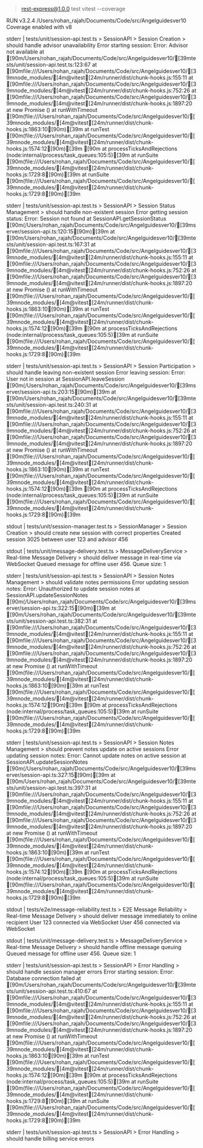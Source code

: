 
> rest-express@1.0.0 test
> vitest --coverage


 RUN  v3.2.4 /Users/rohan_rajah/Documents/Code/src/Angelguidesver10
      Coverage enabled with v8

stderr | tests/unit/session-api.test.ts > SessionAPI > Session Creation > should handle advisor unavailability
Error starting session: Error: Advisor not available
    at [90m/Users/rohan_rajah/Documents/Code/src/Angelguidesver10/[39mtests/unit/session-api.test.ts:123:67
    at [90mfile:///Users/rohan_rajah/Documents/Code/src/Angelguidesver10/[39mnode_modules/[4m@vitest[24m/runner/dist/chunk-hooks.js:155:11
    at [90mfile:///Users/rohan_rajah/Documents/Code/src/Angelguidesver10/[39mnode_modules/[4m@vitest[24m/runner/dist/chunk-hooks.js:752:26
    at [90mfile:///Users/rohan_rajah/Documents/Code/src/Angelguidesver10/[39mnode_modules/[4m@vitest[24m/runner/dist/chunk-hooks.js:1897:20
    at new Promise (<anonymous>)
    at runWithTimeout [90m(file:///Users/rohan_rajah/Documents/Code/src/Angelguidesver10/[39mnode_modules/[4m@vitest[24m/runner/dist/chunk-hooks.js:1863:10[90m)[39m
    at runTest [90m(file:///Users/rohan_rajah/Documents/Code/src/Angelguidesver10/[39mnode_modules/[4m@vitest[24m/runner/dist/chunk-hooks.js:1574:12[90m)[39m
[90m    at processTicksAndRejections (node:internal/process/task_queues:105:5)[39m
    at runSuite [90m(file:///Users/rohan_rajah/Documents/Code/src/Angelguidesver10/[39mnode_modules/[4m@vitest[24m/runner/dist/chunk-hooks.js:1729:8[90m)[39m
    at runSuite [90m(file:///Users/rohan_rajah/Documents/Code/src/Angelguidesver10/[39mnode_modules/[4m@vitest[24m/runner/dist/chunk-hooks.js:1729:8[90m)[39m

stderr | tests/unit/session-api.test.ts > SessionAPI > Session Status Management > should handle non-existent session
Error getting session status: Error: Session not found
    at SessionAPI.getSessionStatus [90m(/Users/rohan_rajah/Documents/Code/src/Angelguidesver10/[39mserver/session-api.ts:120:15[90m)[39m
    at [90m/Users/rohan_rajah/Documents/Code/src/Angelguidesver10/[39mtests/unit/session-api.test.ts:167:31
    at [90mfile:///Users/rohan_rajah/Documents/Code/src/Angelguidesver10/[39mnode_modules/[4m@vitest[24m/runner/dist/chunk-hooks.js:155:11
    at [90mfile:///Users/rohan_rajah/Documents/Code/src/Angelguidesver10/[39mnode_modules/[4m@vitest[24m/runner/dist/chunk-hooks.js:752:26
    at [90mfile:///Users/rohan_rajah/Documents/Code/src/Angelguidesver10/[39mnode_modules/[4m@vitest[24m/runner/dist/chunk-hooks.js:1897:20
    at new Promise (<anonymous>)
    at runWithTimeout [90m(file:///Users/rohan_rajah/Documents/Code/src/Angelguidesver10/[39mnode_modules/[4m@vitest[24m/runner/dist/chunk-hooks.js:1863:10[90m)[39m
    at runTest [90m(file:///Users/rohan_rajah/Documents/Code/src/Angelguidesver10/[39mnode_modules/[4m@vitest[24m/runner/dist/chunk-hooks.js:1574:12[90m)[39m
[90m    at processTicksAndRejections (node:internal/process/task_queues:105:5)[39m
    at runSuite [90m(file:///Users/rohan_rajah/Documents/Code/src/Angelguidesver10/[39mnode_modules/[4m@vitest[24m/runner/dist/chunk-hooks.js:1729:8[90m)[39m

stderr | tests/unit/session-api.test.ts > SessionAPI > Session Participation > should handle leaving non-existent session
Error leaving session: Error: User not in session
    at SessionAPI.leaveSession [90m(/Users/rohan_rajah/Documents/Code/src/Angelguidesver10/[39mserver/session-api.ts:203:15[90m)[39m
    at [90m/Users/rohan_rajah/Documents/Code/src/Angelguidesver10/[39mtests/unit/session-api.test.ts:240:31
    at [90mfile:///Users/rohan_rajah/Documents/Code/src/Angelguidesver10/[39mnode_modules/[4m@vitest[24m/runner/dist/chunk-hooks.js:155:11
    at [90mfile:///Users/rohan_rajah/Documents/Code/src/Angelguidesver10/[39mnode_modules/[4m@vitest[24m/runner/dist/chunk-hooks.js:752:26
    at [90mfile:///Users/rohan_rajah/Documents/Code/src/Angelguidesver10/[39mnode_modules/[4m@vitest[24m/runner/dist/chunk-hooks.js:1897:20
    at new Promise (<anonymous>)
    at runWithTimeout [90m(file:///Users/rohan_rajah/Documents/Code/src/Angelguidesver10/[39mnode_modules/[4m@vitest[24m/runner/dist/chunk-hooks.js:1863:10[90m)[39m
    at runTest [90m(file:///Users/rohan_rajah/Documents/Code/src/Angelguidesver10/[39mnode_modules/[4m@vitest[24m/runner/dist/chunk-hooks.js:1574:12[90m)[39m
[90m    at processTicksAndRejections (node:internal/process/task_queues:105:5)[39m
    at runSuite [90m(file:///Users/rohan_rajah/Documents/Code/src/Angelguidesver10/[39mnode_modules/[4m@vitest[24m/runner/dist/chunk-hooks.js:1729:8[90m)[39m

stdout | tests/unit/session-manager.test.ts > SessionManager > Session Creation > should create new session with correct properties
Created session 3025 between user 123 and advisor 456

stdout | tests/unit/message-delivery.test.ts > MessageDeliveryService > Real-time Message Delivery > should deliver message in real-time via WebSocket
Queued message for offline user 456. Queue size: 1

stderr | tests/unit/session-api.test.ts > SessionAPI > Session Notes Management > should validate notes permissions
Error updating session notes: Error: Unauthorized to update session notes
    at SessionAPI.updateSessionNotes [90m(/Users/rohan_rajah/Documents/Code/src/Angelguidesver10/[39mserver/session-api.ts:322:15[90m)[39m
    at [90m/Users/rohan_rajah/Documents/Code/src/Angelguidesver10/[39mtests/unit/session-api.test.ts:382:31
    at [90mfile:///Users/rohan_rajah/Documents/Code/src/Angelguidesver10/[39mnode_modules/[4m@vitest[24m/runner/dist/chunk-hooks.js:155:11
    at [90mfile:///Users/rohan_rajah/Documents/Code/src/Angelguidesver10/[39mnode_modules/[4m@vitest[24m/runner/dist/chunk-hooks.js:752:26
    at [90mfile:///Users/rohan_rajah/Documents/Code/src/Angelguidesver10/[39mnode_modules/[4m@vitest[24m/runner/dist/chunk-hooks.js:1897:20
    at new Promise (<anonymous>)
    at runWithTimeout [90m(file:///Users/rohan_rajah/Documents/Code/src/Angelguidesver10/[39mnode_modules/[4m@vitest[24m/runner/dist/chunk-hooks.js:1863:10[90m)[39m
    at runTest [90m(file:///Users/rohan_rajah/Documents/Code/src/Angelguidesver10/[39mnode_modules/[4m@vitest[24m/runner/dist/chunk-hooks.js:1574:12[90m)[39m
[90m    at processTicksAndRejections (node:internal/process/task_queues:105:5)[39m
    at runSuite [90m(file:///Users/rohan_rajah/Documents/Code/src/Angelguidesver10/[39mnode_modules/[4m@vitest[24m/runner/dist/chunk-hooks.js:1729:8[90m)[39m

stderr | tests/unit/session-api.test.ts > SessionAPI > Session Notes Management > should prevent notes update on active sessions
Error updating session notes: Error: Cannot update notes on active session
    at SessionAPI.updateSessionNotes [90m(/Users/rohan_rajah/Documents/Code/src/Angelguidesver10/[39mserver/session-api.ts:327:15[90m)[39m
    at [90m/Users/rohan_rajah/Documents/Code/src/Angelguidesver10/[39mtests/unit/session-api.test.ts:397:31
    at [90mfile:///Users/rohan_rajah/Documents/Code/src/Angelguidesver10/[39mnode_modules/[4m@vitest[24m/runner/dist/chunk-hooks.js:155:11
    at [90mfile:///Users/rohan_rajah/Documents/Code/src/Angelguidesver10/[39mnode_modules/[4m@vitest[24m/runner/dist/chunk-hooks.js:752:26
    at [90mfile:///Users/rohan_rajah/Documents/Code/src/Angelguidesver10/[39mnode_modules/[4m@vitest[24m/runner/dist/chunk-hooks.js:1897:20
    at new Promise (<anonymous>)
    at runWithTimeout [90m(file:///Users/rohan_rajah/Documents/Code/src/Angelguidesver10/[39mnode_modules/[4m@vitest[24m/runner/dist/chunk-hooks.js:1863:10[90m)[39m
    at runTest [90m(file:///Users/rohan_rajah/Documents/Code/src/Angelguidesver10/[39mnode_modules/[4m@vitest[24m/runner/dist/chunk-hooks.js:1574:12[90m)[39m
[90m    at processTicksAndRejections (node:internal/process/task_queues:105:5)[39m
    at runSuite [90m(file:///Users/rohan_rajah/Documents/Code/src/Angelguidesver10/[39mnode_modules/[4m@vitest[24m/runner/dist/chunk-hooks.js:1729:8[90m)[39m

stdout | tests/e2e/message-reliability.test.ts > E2E Message Reliability > Real-time Message Delivery > should deliver message immediately to online recipient
User 123 connected via WebSocket
User 456 connected via WebSocket

stdout | tests/unit/message-delivery.test.ts > MessageDeliveryService > Real-time Message Delivery > should handle offline message queuing
Queued message for offline user 456. Queue size: 1

stderr | tests/unit/session-api.test.ts > SessionAPI > Error Handling > should handle session manager errors
Error starting session: Error: Database connection failed
    at [90m/Users/rohan_rajah/Documents/Code/src/Angelguidesver10/[39mtests/unit/session-api.test.ts:410:67
    at [90mfile:///Users/rohan_rajah/Documents/Code/src/Angelguidesver10/[39mnode_modules/[4m@vitest[24m/runner/dist/chunk-hooks.js:155:11
    at [90mfile:///Users/rohan_rajah/Documents/Code/src/Angelguidesver10/[39mnode_modules/[4m@vitest[24m/runner/dist/chunk-hooks.js:752:26
    at [90mfile:///Users/rohan_rajah/Documents/Code/src/Angelguidesver10/[39mnode_modules/[4m@vitest[24m/runner/dist/chunk-hooks.js:1897:20
    at new Promise (<anonymous>)
    at runWithTimeout [90m(file:///Users/rohan_rajah/Documents/Code/src/Angelguidesver10/[39mnode_modules/[4m@vitest[24m/runner/dist/chunk-hooks.js:1863:10[90m)[39m
    at runTest [90m(file:///Users/rohan_rajah/Documents/Code/src/Angelguidesver10/[39mnode_modules/[4m@vitest[24m/runner/dist/chunk-hooks.js:1574:12[90m)[39m
[90m    at processTicksAndRejections (node:internal/process/task_queues:105:5)[39m
    at runSuite [90m(file:///Users/rohan_rajah/Documents/Code/src/Angelguidesver10/[39mnode_modules/[4m@vitest[24m/runner/dist/chunk-hooks.js:1729:8[90m)[39m
    at runSuite [90m(file:///Users/rohan_rajah/Documents/Code/src/Angelguidesver10/[39mnode_modules/[4m@vitest[24m/runner/dist/chunk-hooks.js:1729:8[90m)[39m

stderr | tests/unit/session-api.test.ts > SessionAPI > Error Handling > should handle billing service errors
